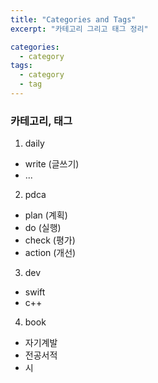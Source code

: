 ```yaml
---
title: "Categories and Tags"
excerpt: "카테고리 그리고 태그 정리"

categories:
  - category
tags:
  - category
  - tag
---
```


### 카테고리, 태그
1. daily
 - write (글쓰기)
 - ...
2. pdca
 - plan (계획)
 - do (실행)
 - check (평가)
 - action (개선)
3. dev
 - swift
 - c++
4. book
 - 자기계발
 - 전공서적
 - 시
